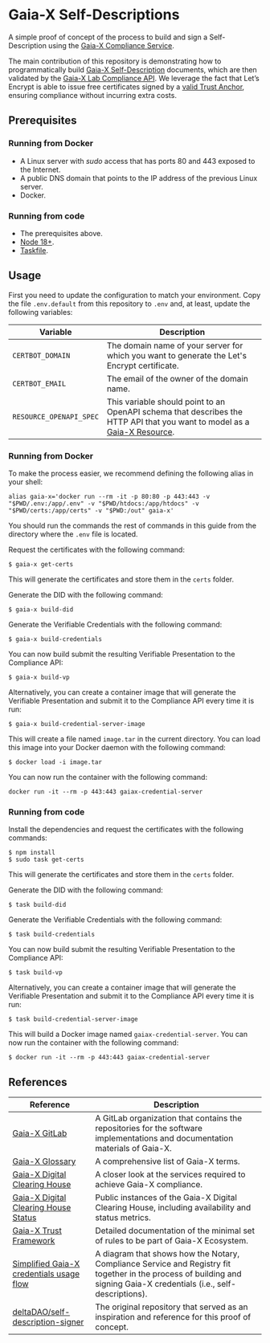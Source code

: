 # Gaia-X Self-Descriptions

A simple proof of concept of the process to build and sign a Self-Description using the [Gaia-X Compliance Service](https://gitlab.com/gaia-x/lab/compliance/gx-compliance).

The main contribution of this repository is demonstrating how to programmatically build [Gaia-X Self-Description](https://gaia-x.gitlab.io/policy-rules-committee/trust-framework/gaia-x_trust_framework/#gaia-x-self-description) documents, which are then validated by the [Gaia-X Lab Compliance API](https://compliance.lab.gaia-x.eu/v1-staging/docs). We leverage the fact that Let’s Encrypt is able to issue free certificates signed by a [valid Trust Anchor](https://gaia-x.gitlab.io/policy-rules-committee/trust-framework/trust_anchors/#list-of-defined-trust-anchors), ensuring compliance without incurring extra costs.

## Prerequisites

### Running from Docker

* A Linux server with _sudo_ access that has ports 80 and 443 exposed to the Internet.
* A public DNS domain that points to the IP address of the previous Linux server.
* Docker.

### Running from code

* The prerequisites above.
* [Node 18+](https://nodejs.org/en/download/package-manager).
* [Taskfile](https://taskfile.dev/installation/).

## Usage

First you need to update the configuration to match your environment. Copy the file `.env.default` from this repository to `.env` and, at least, update the following variables:

| Variable | Description |
| --- | --- |
| `CERTBOT_DOMAIN` | The domain name of your server for which you want to generate the Let's Encrypt certificate. |
| `CERTBOT_EMAIL` | The email of the owner of the domain name. |
| `RESOURCE_OPENAPI_SPEC` | This variable should point to an OpenAPI schema that describes the HTTP API that you want to model as a [Gaia-X Resource](https://gaia-x.gitlab.io/policy-rules-committee/trust-framework/resource_and_subclasses/#virtual-resource). |

### Running from Docker

To make the process easier, we recommend defining the following alias in your shell:

```console
alias gaia-x='docker run --rm -it -p 80:80 -p 443:443 -v "$PWD/.env:/app/.env" -v "$PWD/htdocs:/app/htdocs" -v "$PWD/certs:/app/certs" -v "$PWD:/out" gaia-x'
```

You should run the commands the rest of commands in this guide from the directory where the `.env` file is located.

Request the certificates with the following command:

```console
$ gaia-x get-certs
```

This will generate the certificates and store them in the `certs` folder.

Generate the DID with the following command:

```console
$ gaia-x build-did
```

Generate the Verifiable Credentials with the following command:

```console
$ gaia-x build-credentials
```

You can now build submit the resulting Verifiable Presentation to the Compliance API:

```console
$ gaia-x build-vp
```

Alternatively, you can create a container image that will generate the Verifiable Presentation and submit it to the Compliance API every time it is run:

```console
$ gaia-x build-credential-server-image
```

This will create a file named `image.tar` in the current directory. You can load this image into your Docker daemon with the following command:

```console
$ docker load -i image.tar
```

You can now run the container with the following command:

```console
docker run -it --rm -p 443:443 gaiax-credential-server
```

### Running from code

Install the dependencies and request the certificates with the following commands:

```console
$ npm install
$ sudo task get-certs
```

This will generate the certificates and store them in the `certs` folder.

Generate the DID with the following command:

```console
$ task build-did
```

Generate the Verifiable Credentials with the following command:

```console
$ task build-credentials
```

You can now build submit the resulting Verifiable Presentation to the Compliance API:

```console
$ task build-vp
```

Alternatively, you can create a container image that will generate the Verifiable Presentation and submit it to the Compliance API every time it is run:

```console
$ task build-credential-server-image
```

This will build a Docker image named `gaiax-credential-server`. You can now run the container with the following command:

```console
$ docker run -it --rm -p 443:443 gaiax-credential-server
```

## References

| Reference | Description |
| --- | --- |
| [Gaia-X GitLab](https://gitlab.com/gaia-x) | A GitLab organization that contains the repositories for the software implementations and documentation materials of Gaia-X. | 1
| [Gaia-X Glossary](https://gaia-x.gitlab.io/glossary/) | A comprehensive list of Gaia-X terms. |
| [Gaia-X Digital Clearing House](https://gaia-x.eu/gxdch/) | A closer look at the services required to achieve Gaia-X compliance. |
| [Gaia-X Digital Clearing House Status](https://docs.gaia-x.eu/framework/) | Public instances of the Gaia-X Digital Clearing House, including availability and status metrics. |
| [Gaia-X Trust Framework](https://gaia-x.gitlab.io/policy-rules-committee/trust-framework/) | Detailed documentation of the minimal set of rules to be part of Gaia-X Ecosystem. |
| [Simplified Gaia-X credentials usage flow](https://gitlab.com/gaia-x/lab/compliance/gx-compliance/-/blob/02928741c7071de30c9c9295599e1caad760c47a/README-api.md) | A diagram that shows how the Notary, Compliance Service and Registry fit together in the process of building and signing Gaia-X credentials (i.e., self-descriptions). |
| [deltaDAO/self-description-signer](https://github.com/deltaDAO/self-description-signer) | The original repository that served as an inspiration and reference for this proof of concept. |
